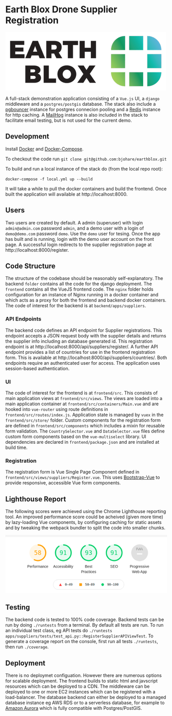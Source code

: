 # Earth Blox Drone Supplier Registration

![Earth Blox Logo](frontend/public/img/earthbloxlogo.png)

A full-stack demonstration application consisting of a `Vue.js` UI, a `django` middleware and a `postgres/postgis` database. The stack also include a [pgbouncer](https://www.pgbouncer.org/) instance for postgres connecion pooling and a [Redis](https://redis.io/) instance for http caching. A [MailHog](https://github.com/mailhog/MailHog) instance is also included in the stack to facilitate email testing, but is not used for the current demo.

## Development

Install [Docker](https://docs.docker.com/install/) and [Docker-Compose](https://docs.docker.com/compose/).

To checkout the code run `git clone git@github.com:bjohare/earthblox.git`

To build and run a local instance of the stack do (from the local repo root):

`docker-compose -f local.yml up --build`

It will take a while to pull the docker containers and build the frontend. Once built the application will available at http://localhost:8000.

## Users

Two users are created by default. A admin (superuser) with login `admin@admin.com` password `admin`, and a demo user with a login of `demo@demo.com` password `demo`. Use the `demo` user for tesing. Once the app has built and is running, login with the demo user account on the front page. A successful login redirects to the supplier registration page at http://localhost:8000/register.

## Code Structure

The structure of the codebase should be reasonably self-explanatory. The backend `folder` contains all the code for the django deployment. The `frontend` contains all the VueJS frontend code. The `nginx` folder holds configuration for an instance of Nginx running in a docker container and which acts as a proxy for both the frontend and backend docker containers. The code of interest for the backend is at `backend/apps/suppliers`.

### API Endpoints

The backend code defines an API endpoint for Supplier registrations. This endpoint accepts a JSON request body with the supplier details and returns the supplier info including an database generated id. This registration endpoint is at http://localhost:8000/api/suppliers/register/. A further API endpoint provides a list of countries for use in the frontend registration form. This is available at http://localhost:8000/api/suppliers/countries/. Both endpoints require an authenticated user for access. The application uses session-based authentication.

### UI

The code of interest for the frontend is at `frontend/src`. This consists of main application views at `frontend/src/views`. The views are loaded into a main application container at `frontend/src/containers/Main.vue` and are hooked into `vue-router` using route definitions in `frontend/src/routes/index.js`. Application state is managed by `vuex` in the `frontend/src/store/` folder. Custom components for the registration form are defined in `frontend/src/components` which includes a mixin for reusable form validation. The `CountrySelector.vue` and `DataSelector.vue` files define custom form components based on the `vue-multiselect` library. UI dependencies are declared in `frontend/package.json` and are installed at build time.

### Registration

The registration form is Vue Single Page Component defined in `frontend/src/views/suppliers/Register.vue`. This uses [Bootstrap-Vue](https://bootstrap-vue.org/) to provide responsive, accessible Vue form components.

## Lighthouse Report

The following scores were achieved using the Chrome Lighthouse reporting tool. An improved performance score could be acheived (given more time) by lazy-loading Vue components, by configuring caching for static assets and by tweaking the webpack bundler to split the code into smaller chunks.

![Lighthouse](./docs/lighthouse.png)

## Testing

The backend code is tested to 100% code coverage. Backend tests can be run by doing `./runtests` from a terminal. By default all tests are run. To run an individual test class, eg API tests do `./runtests apps/suppliers/tests/test_api.py::RegisterSupplierAPIViewTest`. To generate a coverage report on the console, first run all tests `./runtests`, then run `./coverage`.

## Deployment

There is no deploymet configuation. However there are numerous options for scalable deployment. The frontend builds to static html and javscript resources which can be deployed to a CDN. The middleware can be deployed to one or more EC2 instances which can be registered with a load-balancer. The database backend can either be deployed to a managed database instance eg AWS RDS or to a serverless database, for example to [Amazon Aurora](https://aws.amazon.com/rds/aurora/?aurora-whats-new.sort-by=item.additionalFields.postDateTime&aurora-whats-new.sort-order=desc) which is fully compatible with Postgres/PostGIS.
